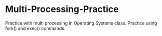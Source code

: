 # Multi-Processing-Practice
Practice with multi processing in Operating Systems class. Practice using fork() and exec() commands.
